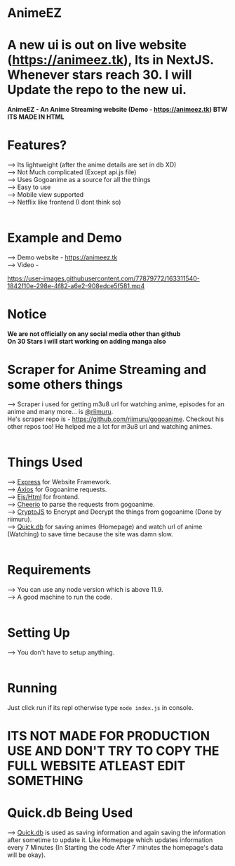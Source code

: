 # AnimeEZ
# A new ui is out on live website (https://animeez.tk), Its in NextJS. Whenever stars reach 30. I will Update the repo to the new ui.
**AnimeEZ - An Anime Streaming website (Demo - https://animeez.tk) BTW ITS MADE IN HTML** <br>
# Features?
--> Its lightweight (after the anime details are set in db XD) <br>
--> Not Much complicated (Except api.js file) <br>
--> Uses Gogoanime as a source for all the things <br>
--> Easy to use <br>
--> Mobile view supported <br>
--> Netflix like frontend (I dont think so) <br> <br> 

# Example and Demo
--> Demo website - https://animeez.tk <br>
--> Video - 

https://user-images.githubusercontent.com/77879772/163311540-1842f10e-298e-4f82-a6e2-908edce5f581.mp4



# Notice 
**We are not officially on any social media other than github** <br>
**On 30 Stars i will start working on adding manga also**

# Scraper for Anime Streaming and some others things
--> Scraper i used for getting m3u8 url for watching anime, episodes for an anime and many more... is [@riimuru](https://github.com/riimuru).   
He's scraper repo is - https://github.com/riimuru/gogoanime. Checkout his other repos too! He helped me a lot for m3u8 url and watching animes. <br> <br> 

# Things Used
--> [Express](https://expressjs.com/en/starter/installing.html) for Website Framework. <br> 
--> [Axios](https://axios-http.com/docs/intro) for Gogoanime requests. <br> 
--> [Ejs/Html](https://ejs.co/#docs) for frontend. <br> 
--> [Cheerio](https://cheerio.js.org/) to parse the requests from gogoanime. <br> 
--> [CryptoJS](https://github.com/brix/crypto-js#readme) to Encrypt and Decrypt the things from gogoanime (Done by riimuru). <br> 
--> [Quick.db](https://quickdb.js.org/) for saving animes (Homepage) and watch url of anime (Watching) to save time because the site was damn slow. <br>  <br> 

# Requirements
--> You can use any node version which is above 11.9. <br> 
--> A good machine to run the code. <br>  <br> 



# Setting Up 
--> You don't have to setup anything. <br>  <br> 

# Running 
Just click run if its repl otherwise type `node index.js` in console. <br> 

# ITS NOT MADE FOR PRODUCTION USE AND DON'T TRY TO COPY THE FULL WEBSITE ATLEAST EDIT SOMETHING

# Quick.db Being Used 
--> [Quick.db](https://quickdb.js.org/) is used as saving information and again saving the information after sometime to update it. Like Homepage which updates information every 7 Minutes (In Starting the code After 7 minutes the homepage's data will be okay).
